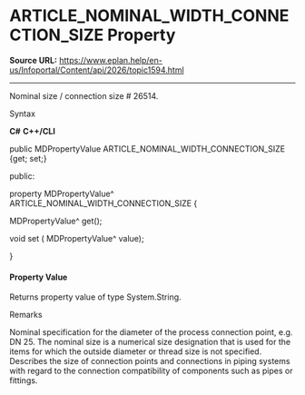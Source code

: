 # ARTICLE_NOMINAL_WIDTH_CONNECTION_SIZE Property

**Source URL:** https://www.eplan.help/en-us/Infoportal/Content/api/2026/topic1594.html

---

Nominal size / connection size # 26514.

Syntax

**C#**
**C++/CLI**


public MDPropertyValue ARTICLE_NOMINAL_WIDTH_CONNECTION_SIZE {get; set;}

public:

property MDPropertyValue^ ARTICLE_NOMINAL_WIDTH_CONNECTION_SIZE {

   MDPropertyValue^ get();

   void set (    MDPropertyValue^ value);

}


#### Property Value

Returns property value of type System.String.

Remarks

Nominal specification for the diameter of the process connection point, e.g. DN 25. The nominal size is a numerical size designation that is used for the items for which the outside diameter or thread size is not specified. Describes the size of connection points and connections in piping systems with regard to the connection compatibility of components such as pipes or fittings.
